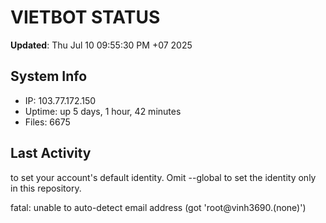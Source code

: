 # VIETBOT STATUS
**Updated**: Thu Jul 10 09:55:30 PM +07 2025

## System Info
- IP: 103.77.172.150
- Uptime: up 5 days, 1 hour, 42 minutes
- Files: 6675

## Last Activity

to set your account's default identity.
Omit --global to set the identity only in this repository.

fatal: unable to auto-detect email address (got 'root@vinh3690.(none)')
